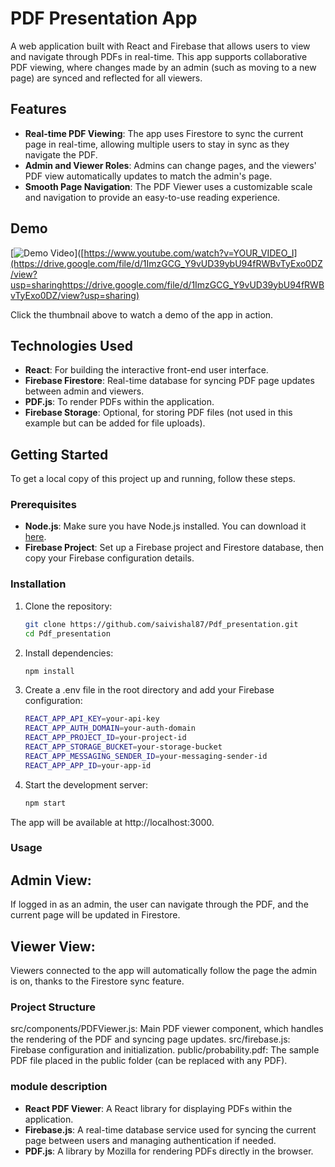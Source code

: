 # PDF Presentation App

A web application built with React and Firebase that allows users to view and navigate through PDFs in real-time. This app supports collaborative PDF viewing, where changes made by an admin (such as moving to a new page) are synced and reflected for all viewers. 

## Features

- **Real-time PDF Viewing**: The app uses Firestore to sync the current page in real-time, allowing multiple users to stay in sync as they navigate the PDF.
- **Admin and Viewer Roles**: Admins can change pages, and the viewers' PDF view automatically updates to match the admin's page.
- **Smooth Page Navigation**: The PDF Viewer uses a customizable scale and navigation to provide an easy-to-use reading experience.

## Demo

[![Demo Video](https://img.youtube.com/vi/YOUR_VIDEO_ID/0.jpg)]([https://www.youtube.com/watch?v=YOUR_VIDEO_I](https://drive.google.com/file/d/1ImzGCG_Y9vUD39ybU94fRWBvTyExo0DZ/view?usp=sharinghttps://drive.google.com/file/d/1ImzGCG_Y9vUD39ybU94fRWBvTyExo0DZ/view?usp=sharing)

Click the thumbnail above to watch a demo of the app in action.

## Technologies Used

- **React**: For building the interactive front-end user interface.
- **Firebase Firestore**: Real-time database for syncing PDF page updates between admin and viewers.
- **PDF.js**: To render PDFs within the application.
- **Firebase Storage**: Optional, for storing PDF files (not used in this example but can be added for file uploads).

## Getting Started

To get a local copy of this project up and running, follow these steps.

### Prerequisites

- **Node.js**: Make sure you have Node.js installed. You can download it [here](https://nodejs.org/).
- **Firebase Project**: Set up a Firebase project and Firestore database, then copy your Firebase configuration details.

### Installation

1. Clone the repository:

   ```bash
   git clone https://github.com/saivishal87/Pdf_presentation.git
   cd Pdf_presentation
   
2. Install dependencies:
     ```bash
     npm install
     
3. Create a .env file in the root directory and add your Firebase configuration:
     ```bash
     REACT_APP_API_KEY=your-api-key
     REACT_APP_AUTH_DOMAIN=your-auth-domain
     REACT_APP_PROJECT_ID=your-project-id
     REACT_APP_STORAGE_BUCKET=your-storage-bucket
     REACT_APP_MESSAGING_SENDER_ID=your-messaging-sender-id
     REACT_APP_APP_ID=your-app-id

 4. Start the development server:
      ```bash
      npm start

The app will be available at http://localhost:3000.


### Usage

## Admin View:
If logged in as an admin, the user can navigate through the PDF, and the current page will be updated in Firestore.

## Viewer View:
Viewers connected to the app will automatically follow the page the admin is on, thanks to the Firestore sync feature.

### Project Structure
src/components/PDFViewer.js: Main PDF viewer component, which handles the rendering of the PDF and syncing page updates.
src/firebase.js: Firebase configuration and initialization.
public/probability.pdf: The sample PDF file placed in the public folder (can be replaced with any PDF).


### module description
- **React PDF Viewer**: A React library for displaying PDFs within the application.
- **Firebase.js**:  A real-time database service used for syncing the current page between users and managing authentication if needed.
- **PDF.js**:  A library by Mozilla for rendering PDFs directly in the browser.


      


